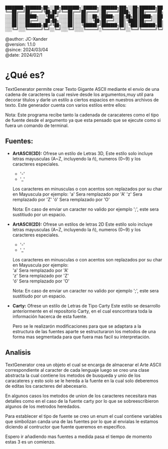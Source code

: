 ```
████████╗███████╗██╗░░██╗████████╗░██████╗░███████╗███╗░░██╗███████╗██████╗░░█████╗░████████╗░█████╗░██████╗░
╚══██╔══╝██╔════╝╚██╗██╔╝╚══██╔══╝██╔════╝░██╔════╝████╗░██║██╔════╝██╔══██╗██╔══██╗╚══██╔══╝██╔══██╗██╔══██╗
░░░██║░░░█████╗░░░╚███╔╝░░░░██║░░░██║░░██╗░█████╗░░██╔██╗██║█████╗░░██████╔╝███████║░░░██║░░░██║░░██║██████╔╝
░░░██║░░░██╔══╝░░░██╔██╗░░░░██║░░░██║░░╚██╗██╔══╝░░██║╚████║██╔══╝░░██╔══██╗██╔══██║░░░██║░░░██║░░██║██╔══██╗
░░░██║░░░███████╗██╔╝╚██╗░░░██║░░░╚██████╔╝███████╗██║░╚███║███████╗██║░░██║██║░░██║░░░██║░░░╚█████╔╝██║░░██║
░░░╚═╝░░░╚══════╝╚═╝░░╚═╝░░░╚═╝░░░░╚═════╝░╚══════╝╚═╝░░╚══╝╚══════╝╚═╝░░╚═╝╚═╝░░╚═╝░░░╚═╝░░░░╚════╝░╚═╝░░╚═╝
```

@author: JC-Xander<br>
@version: 1.1.0<br>
@since:  2024/03/04<br>
@date: 2024/02/1

# ¿Qué es?
TextGenerator permite crear Texto Gigante ASCII mediante el envio de una cadena de caracteres la cual resive desde los argumentos,muy util para decorar titulos y darle un estilo a ciertos espacios en nuestros archivos de texto. Este generador cuenta con varios estilos entre ellos:

Nota: Este programa recibe tanto la cadenada de caracateres como el tipo de fuente desde el argumento ya que esta pensado que se ejecute como si fuera un comando de terminal.

## Fuentes:
- __ArtASCII(3D):__  Ofrese un estilo de Letras 3D,
    Este estilo solo incluye letras mayusculas (A~Z, incluyendo la ñ), numeros (0~9) y los caracteres especiales.
    - '-'
    - '_'

    Los caracteres en minusculas o con acentos son replazados por su char en Mayuscula por ejemplo:
    'a' Sera remplazado por 'A'
    'z' Sera remplazado por 'Z'
    'ó' Sera remplazado por 'O'

    Nota: En caso de enviar un caracter no valido por ejemplo ';', este sera sustitiudo por un espacio.

- __ArtASCII(2D):__ Ofrese un estilos de letras 2D
    Este estilo solo incluye letras mayusculas (A~Z, incluyendo la ñ), numeros (0~9) y los caracteres especiales.
    - '-'
    - '_'

    Los caracteres en minusculas o con acentos son replazados por su char en Mayuscula por ejemplo:<br>
    'a' Sera remplazado por 'A'<br>
    'z' Sera remplazado por 'Z'<br>
    'ó' Sera remplazado por 'O'<br>

    Nota: En caso de enviar un caracter no valido por ejemplo ';', este sera sustitiudo por un espacio.

- __Carty:__ Ofrese un estilo de Letras de Tipo Carty
    Este estilo se desarrollo anteriormente en el repositorio Carty, en el cual esncontrara toda la información hacerca de esta fuente.

    Pero se le realizarón modificaciones para que se adaptara a la estructura de las fuentes aparte se estructuraron los metodos de una forma mas segmentada para que fuera mas facil su interpretación.

## Analisis
TextGenerator crea un objeto el cual se encarga de almacenar el Arte ASCII correspondiente al caracter de cada lenguaje luego se creo una clase abstracta la cual contiene los metodos de busqueda y unio de los caracateres y esto solo se le hereda a la fuente en la cual solo deberemos de editas los caracteres del abecesario.

En algunos casos los metodos de union de los caracteres necesitara mas detalles como en el caso de la fuente carty por lo que se sobreescribieron algunos de los metrodos heredados.

Para establecer el tipo de fuente se creo un enum el cual contiene variables que simbolizan canda una de las fuentes por lo que al envialas le estamos diciendo al contructor que fuente queremos en especifico.

Espero ir añadiendo mas fuentes a medida pasa el tiempo de momento estas 3 es un comienzo.